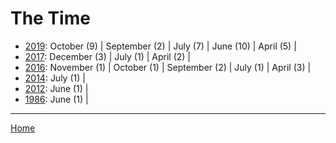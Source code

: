 # The Time

  * [2019](./the-time-2019.md): 
      October (9) | 
      September (2) | 
      July (7) | 
      June (10) | 
      April (5) | 
  * [2017](./the-time-2017.md): 
      December (3) | 
      July (1) | 
      April (2) | 
  * [2016](./the-time-2016.md): 
      November (1) | 
      October (1) | 
      September (2) | 
      July (1) | 
      April (3) | 
  * [2014](./the-time-2014.md): 
      July (1) | 
  * [2012](./the-time-2012.md): 
      June (1) | 
  * [1986](./the-time-1986.md): 
      June (1) | 

----

[Home](../)
